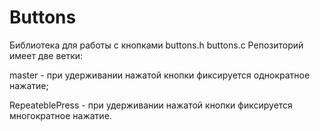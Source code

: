 # Buttons
Библиотека для работы с кнопками
buttons.h
buttons.c
Репозиторий имеет две ветки: 

master - при удерживании нажатой кнопки фиксируется однократное нажатие;

RepeateblePress - при удерживании нажатой кнопки фиксируется многократное нажатие.
